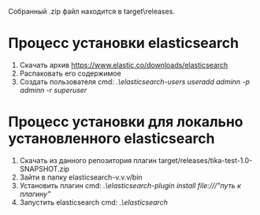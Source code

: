 Собранный .zip файл находится в target\releases\.

# Процесс установки elasticsearch
1. Скачать архив https://www.elastic.co/downloads/elasticsearch
2. Распаковать его содержимое
3. Создать пользователя cmd: *.\elasticsearch-users useradd adminn -p adminn -r superuser*
   
# Процесс установки для локально установленного elasticsearch
1. Скачать из данного репозитория плагин target/releases/tika-test-1.0-SNAPSHOT.zip
2. Зайти в папку elasticsearch-v.v.v/bin
3. Установить плагин cmd: *.\elasticsearch-plugin install file:///"*путь к плагину*"*
5. Запустить elasticsearch cmd: *.\elasticsearch*
